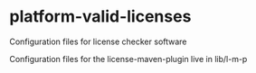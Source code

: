 # platform-valid-licenses
Configuration files for license checker software

Configuration files for the license-maven-plugin live in lib/l-m-p
